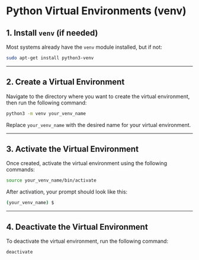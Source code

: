 
# Python Virtual Environments (venv)

## 1. Install `venv` (if needed)

Most systems already have the `venv` module installed, but if not:
  
  ```bash
  sudo apt-get install python3-venv
  ```

---

## 2. Create a Virtual Environment

Navigate to the directory where you want to create the virtual environment, then run the following command:

```bash
python3 -m venv your_venv_name
```

Replace `your_venv_name` with the desired name for your virtual environment.

---

## 3. Activate the Virtual Environment

Once created, activate the virtual environment using the following commands:

  ```bash
  source your_venv_name/bin/activate
  ```

After activation, your prompt should look like this:

```bash
(your_venv_name) $
```

---

## 4. Deactivate the Virtual Environment

To deactivate the virtual environment, run the following command:

```bash
deactivate
```
